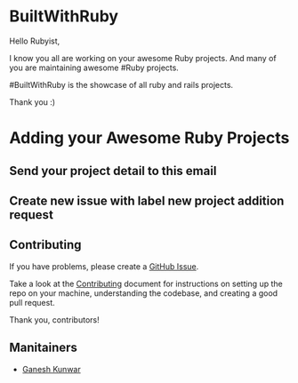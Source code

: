# BuiltWithRuby

Hello Rubyist,

I know you all are working on your awesome Ruby projects. And many of you are maintaining awesome #Ruby projects.

#BuiltWithRuby is the showcase of all ruby and rails projects. 

Thank you :)

# Adding your Awesome Ruby Projects
## Send your project detail to this email
## Create new issue with label new project addition request

## Contributing

If you have problems, please create a [GitHub Issue](/.github/ISSUE_TEMPLATE/bug-report.md).

Take a look at the [Contributing](CONTRIBUTING.md) document for
instructions on setting up the repo on your machine, understanding the codebase,
and creating a good pull request.


Thank you, contributors!

## Manitainers
- [Ganesh Kunwar](https://github.com/gkunwar)
